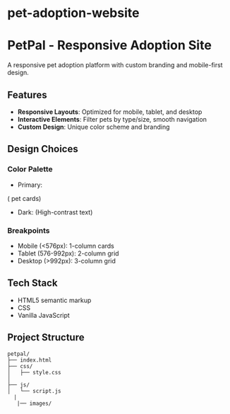 # pet-adoption-website
# PetPal - Responsive Adoption Site
A responsive pet adoption platform with custom branding and mobile-first design.
## Features
- **Responsive Layouts**: Optimized for mobile, tablet, and desktop
- **Interactive Elements**: Filter pets by type/size, smooth navigation
- **Custom Design**: Unique color scheme and branding

## Design Choices
### Color Palette
- Primary:

( pet cards)
- Dark: (High-contrast text)

### Breakpoints
- Mobile (<576px): 1-column cards
- Tablet (576-992px): 2-column grid
- Desktop (>992px): 3-column grid

## Tech Stack
- HTML5 semantic markup
- CSS
- Vanilla JavaScript

## Project Structure
```
petpal/
├── index.html
├── css/
│   ├── style.css
│   
├── js/
│   └── script.js
  |
   |── images/
    
